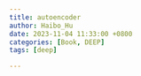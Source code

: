 ```yaml
---
title: autoencoder
author: Haibo_Hu
date: 2023-11-04 11:33:00 +0800
categories: [Book, DEEP]
tags: [deep]

---
```


